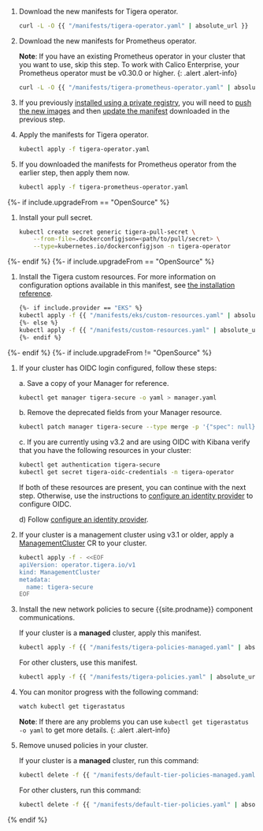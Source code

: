 1. Download the new manifests for Tigera operator.
   ```bash
   curl -L -O {{ "/manifests/tigera-operator.yaml" | absolute_url }}
   ```

1. Download the new manifests for Prometheus operator.

   **Note**: If you have an existing Prometheus operator in your cluster that you want to use, skip this step. To work with Calico Enterprise, your Prometheus operator must be v0.30.0 or higher.
   {: .alert .alert-info}

   ```bash
   curl -L -O {{ "/manifests/tigera-prometheus-operator.yaml" | absolute_url }}
   ```

1. If you previously [installed using a private registry]({{site.baseurl}}/getting-started/private-registry), you will need to
   [push the new images]({{site.baseurl}}/getting-started/private-registry/private-registry-regular#push-calico-enterprise-images-to-your-private-registry)
   and then [update the manifest]({{site.baseurl}}/getting-started/private-registry/private-registry-regular#run-the-operator-using-images-from-your-private-registry)
   downloaded in the previous step.

1. Apply the manifests for Tigera operator.
   ```bash
   kubectl apply -f tigera-operator.yaml
   ```

1. If you downloaded the manifests for Prometheus operator from the earlier step, then apply them now.
   ```bash
   kubectl apply -f tigera-prometheus-operator.yaml
   ```

{%- if include.upgradeFrom == "OpenSource" %}

1. Install your pull secret.
   ```bash
   kubectl create secret generic tigera-pull-secret \
       --from-file=.dockerconfigjson=<path/to/pull/secret> \
       --type=kubernetes.io/dockerconfigjson -n tigera-operator
   ```

{%- endif %}
{%- if include.upgradeFrom == "OpenSource" %}

1. Install the Tigera custom resources. For more information on configuration options available in this manifest, see [the installation reference]({{site.baseurl}}/reference/installation/api).
   ```bash
   {%- if include.provider == "EKS" %}
   kubectl apply -f {{ "/manifests/eks/custom-resources.yaml" | absolute_url }}
   {%- else %}
   kubectl apply -f {{ "/manifests/custom-resources.yaml" | absolute_url }}
   {%- endif %}
   ```

{%- endif %}
{%- if include.upgradeFrom != "OpenSource" %}

1. If your cluster has OIDC login configured, follow these steps:
   
   a.  Save a copy of your Manager for reference.
   ```bash
   kubectl get manager tigera-secure -o yaml > manager.yaml
   ```

   b.  Remove the deprecated fields from your Manager resource.
   ```bash
   kubectl patch manager tigera-secure --type merge -p '{"spec": null}'
   ```

   c.  If you are currently using v3.2 and are using OIDC with Kibana verify that you have the following resources in your cluster:
   ```bash
   kubectl get authentication tigera-secure
   kubectl get secret tigera-oidc-credentials -n tigera-operator
   ```
   If both of these resources are present, you can continue with the next step. Otherwise, use the instructions to [configure an identity provider]({{site.baseurl}}/getting-started/cnx/configure-identity-provider) to configure OIDC.

   d) Follow [configure an identity provider]({{site.baseurl}}/getting-started/cnx/configure-identity-provider).

1. If your cluster is a management cluster using v3.1 or older, apply a [ManagementCluster]({{site.baseurl}}/reference/installation/api#operator.tigera.io/v1.ManagementCluster)
   CR to your cluster.
   ```bash
   kubectl apply -f - <<EOF
   apiVersion: operator.tigera.io/v1
   kind: ManagementCluster
   metadata:
     name: tigera-secure
   EOF
   ```

1. Install the new network policies to secure {{site.prodname}} component communications.

   If your cluster is a **managed** cluster, apply this manifest.
   
   ```bash
   kubectl apply -f {{ "/manifests/tigera-policies-managed.yaml" | absolute_url }}
   ```
   
   For other clusters, use this manifest.
   
   ```bash
   kubectl apply -f {{ "/manifests/tigera-policies.yaml" | absolute_url }}
   ```
   
1. You can monitor progress with the following command:
   ```bash
   watch kubectl get tigerastatus
   ```

    **Note**: If there are any problems you can use `kubectl get tigerastatus -o yaml` to get more details.
    {: .alert .alert-info}

1. Remove unused policies in your cluster.

   If your cluster is a **managed** cluster, run this command:

   ```bash
   kubectl delete -f {{ "/manifests/default-tier-policies-managed.yaml" | absolute_url }}
   ```

   For other clusters, run this command:

   ```bash
   kubectl delete -f {{ "/manifests/default-tier-policies.yaml" | absolute_url }}
   ```
{% endif %}
